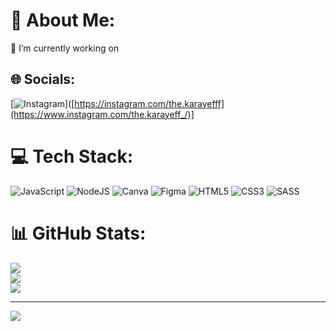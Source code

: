 # 💫 About Me:
🔭 I’m currently working on<br>


## 🌐 Socials:
[![Instagram](https://img.shields.io/badge/Instagram-%23E4405F.svg?logo=Instagram&logoColor=white)]([https://instagram.com/the.karayefff](https://www.instagram.com/the.karayeff_/)] 

# 💻 Tech Stack:
![JavaScript](https://img.shields.io/badge/javascript-%23323330.svg?style=for-the-badge&logo=javascript&logoColor=%23F7DF1E) ![NodeJS](https://img.shields.io/badge/node.js-6DA55F?style=for-the-badge&logo=node.js&logoColor=white) ![Canva](https://img.shields.io/badge/Canva-%2300C4CC.svg?style=for-the-badge&logo=Canva&logoColor=white) ![Figma](https://img.shields.io/badge/figma-%23F24E1E.svg?style=for-the-badge&logo=figma&logoColor=white) ![HTML5](https://img.shields.io/badge/html5-%23E34F26.svg?style=for-the-badge&logo=html5&logoColor=white) ![CSS3](https://img.shields.io/badge/css3-%231572B6.svg?style=for-the-badge&logo=css3&logoColor=white) ![SASS](https://img.shields.io/badge/SASS-hotpink.svg?style=for-the-badge&logo=SASS&logoColor=white)
# 📊 GitHub Stats:
![](https://github-readme-stats.vercel.app/api?username=thekarayeff&theme=blue-green&hide_border=false&include_all_commits=false&count_private=false)<br/>
![](https://github-readme-streak-stats.herokuapp.com/?user=thekarayeff&theme=blue-green&hide_border=false)<br/>
![](https://github-readme-stats.vercel.app/api/top-langs/?username=thekarayeff&theme=blue-green&hide_border=false&include_all_commits=false&count_private=false&layout=compact)

---
[![](https://visitcount.itsvg.in/api?id=thekarayeff&icon=1&color=1)](https://visitcount.itsvg.in)

<!-- Proudly created with GPRM ( https://gprm.itsvg.in ) -->
